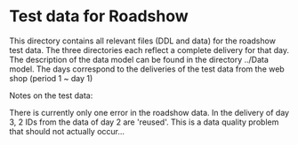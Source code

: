 # Test data for Roadshow

This directory contains all relevant files (DDL and data) for the roadshow test data. The three directories each reflect a complete delivery for that day. The description of the data model can be found in the directory ../Data model. The days correspond to the deliveries of the test data from the web shop (period 1 ~ day 1)

Notes on the test data:

There is currently only one error in the roadshow data. In the delivery of day 3, 2 IDs from the data of day 2 are 'reused'. This is a data quality problem that should not actually occur...